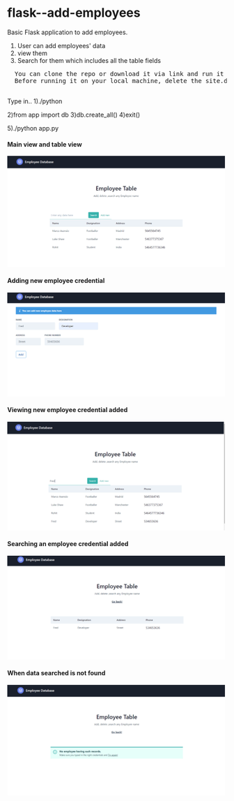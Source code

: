 # flask--add-employees

Basic Flask application to add employees.
1. User can add employees' data
2. view them
3. Search for them which includes all the table fields

  <pre>
  You can clone the repo or download it via link and run it in your local machine.
  Before running it on your local machine, delete the site.db for fresh data, and then open CLI.
  </pre>
  
Type in..
1)./python

2)from app import db
3)db.create_all()
4)exit()
  
5)./python app.py



<p align="center">
  <h4>Main view and table view</h4> 
  <img src="./screenshots/Screenshot_6.png" width="500">
  <br>
  <h4>Adding new employee credential</h4> 
  <img src="./screenshots/Screenshot_7.png" width="500">
  <br>
    <h4>Viewing new employee credential added</h4> 
  <img src="./screenshots/Screenshot_8.png" width="500">
  <br>
      <h4>Searching an employee credential added</h4> 
  <img src="./screenshots/Screenshot_9.png" width="500">
  <br>
        <h4>When data searched is not found</h4> 
  <img src="./screenshots/Screenshot_10.png" width="500">
  <br>



  
</p>
